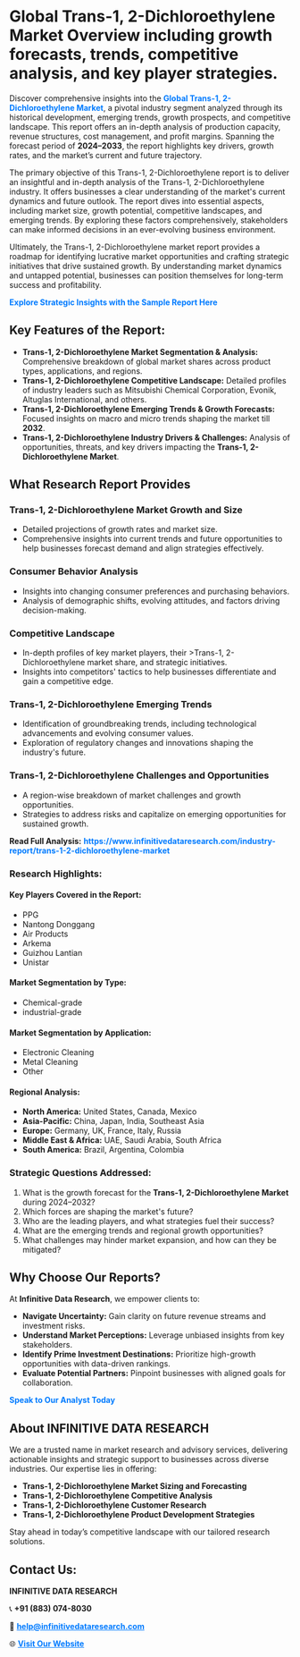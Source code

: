 <h1>Global Trans-1, 2-Dichloroethylene Market Overview including growth forecasts, trends, competitive analysis, and key player strategies.</h1>
<p>
Discover comprehensive insights into the 
<a href="https://www.infinitivedataresearch.com/industry-report/trans-1-2-dichloroethylene-market" rel="dofollow" style="color: #007BFF; text-decoration: none;"><strong>Global Trans-1, 2-Dichloroethylene Market</strong></a>, a pivotal industry segment analyzed through its historical development, emerging trends, growth prospects, and competitive landscape. This report offers an in-depth analysis of production capacity, revenue structures, cost management, and profit margins. Spanning the forecast period of <strong>2024–2033</strong>, the report highlights key drivers, growth rates, and the market’s current and future trajectory.
</p>
<p>
The primary objective of this Trans-1, 2-Dichloroethylene report is to deliver an insightful and in-depth analysis of the Trans-1, 2-Dichloroethylene industry. It offers businesses a clear understanding of the market's current dynamics and future outlook. The report dives into essential aspects, including market size, growth potential, competitive landscapes, and emerging trends. By exploring these factors comprehensively, stakeholders can make informed decisions in an ever-evolving business environment.
</p>
<p>
Ultimately, the Trans-1, 2-Dichloroethylene market report provides a roadmap for identifying lucrative market opportunities and crafting strategic initiatives that drive sustained growth. By understanding market dynamics and untapped potential, businesses can position themselves for long-term success and profitability.
</p>
<p>
<a href="https://www.infinitivedataresearch.com/request-sample/reportId=105820" style="color: #007BFF; text-decoration: none;"><strong>Explore Strategic Insights with the Sample Report Here</strong></a>
</p>

<h2>Key Features of the Report:</h2>
<ul>
<li><strong>Trans-1, 2-Dichloroethylene Market Segmentation & Analysis:</strong> Comprehensive breakdown of global market shares across product types, applications, and regions.</li>
<li><strong>Trans-1, 2-Dichloroethylene Competitive Landscape:</strong> Detailed profiles of industry leaders such as Mitsubishi Chemical Corporation, Evonik, Altuglas International, and others.</li>
<li><strong>Trans-1, 2-Dichloroethylene Emerging Trends & Growth Forecasts:</strong> Focused insights on macro and micro trends shaping the market till <strong>2032</strong>.</li>
<li><strong>Trans-1, 2-Dichloroethylene Industry Drivers & Challenges:</strong> Analysis of opportunities, threats, and key drivers impacting the <strong>Trans-1, 2-Dichloroethylene Market</strong>.</li>
</ul>

<h2>What Research Report Provides</h2>
<h3>Trans-1, 2-Dichloroethylene Market Growth and Size</h3>
<ul>
<li>Detailed projections of growth rates and market size.</li>
<li>Comprehensive insights into current trends and future opportunities to help businesses forecast demand and align strategies effectively.</li>
</ul>

<h3>Consumer Behavior Analysis</h3>
<ul>
<li>Insights into changing consumer preferences and purchasing behaviors.</li>
<li>Analysis of demographic shifts, evolving attitudes, and factors driving decision-making.</li>
</ul>

<h3>Competitive Landscape</h3>
<ul>
<li>In-depth profiles of key market players, their >Trans-1, 2-Dichloroethylene market share, and strategic initiatives.</li>
<li>Insights into competitors' tactics to help businesses differentiate and gain a competitive edge.</li>
</ul>

<h3>Trans-1, 2-Dichloroethylene Emerging Trends</h3>
<ul>
<li>Identification of groundbreaking trends, including technological advancements and evolving consumer values.</li>
<li>Exploration of regulatory changes and innovations shaping the industry's future.</li>
</ul>

<h3>Trans-1, 2-Dichloroethylene Challenges and Opportunities</h3>
<ul>
<li>A region-wise breakdown of market challenges and growth opportunities.</li>
<li>Strategies to address risks and capitalize on emerging opportunities for sustained growth.</li>
</ul>
<p><strong>Read Full Analysis:</strong> <a href="https://www.infinitivedataresearch.com/industry-report/trans-1-2-dichloroethylene-market" rel="dofollow" style="color: #007BFF; text-decoration: none;"><strong>https://www.infinitivedataresearch.com/industry-report/trans-1-2-dichloroethylene-market</strong></a></p>
<h3>Research Highlights:</h3>
<h4>Key Players Covered in the Report:</h4>
<ul><li>PPG</li><li>Nantong Donggang</li><li>Air Products</li><li>Arkema</li><li>Guizhou Lantian</li><li>Unistar</li></ul>
<h4>Market Segmentation by Type:</h4>
<ul><li>Chemical-grade</li><li>industrial-grade</li></ul>
<h4>Market Segmentation by Application:</h4>
<ul><li>Electronic Cleaning</li><li>Metal Cleaning</li><li>Other</li></ul>

<h4>Regional Analysis:</h4>
<ul>
<li><strong>North America:</strong> United States, Canada, Mexico</li>
<li><strong>Asia-Pacific:</strong> China, Japan, India, Southeast Asia</li>
<li><strong>Europe:</strong> Germany, UK, France, Italy, Russia</li>
<li><strong>Middle East & Africa:</strong> UAE, Saudi Arabia, South Africa</li>
<li><strong>South America:</strong> Brazil, Argentina, Colombia</li>
</ul>

<h3>Strategic Questions Addressed:</h3>
<ol>
<li>What is the growth forecast for the <strong>Trans-1, 2-Dichloroethylene Market</strong> during 2024–2032?</li>
<li>Which forces are shaping the market's future?</li>
<li>Who are the leading players, and what strategies fuel their success?</li>
<li>What are the emerging trends and regional growth opportunities?</li>
<li>What challenges may hinder market expansion, and how can they be mitigated?</li>
</ol>

<h2>Why Choose Our Reports?</h2>
<p>At <strong>Infinitive Data Research</strong>, we empower clients to:</p>
<ul>
<li><strong>Navigate Uncertainty:</strong> Gain clarity on future revenue streams and investment risks.</li>
<li><strong>Understand Market Perceptions:</strong> Leverage unbiased insights from key stakeholders.</li>
<li><strong>Identify Prime Investment Destinations:</strong> Prioritize high-growth opportunities with data-driven rankings.</li>
<li><strong>Evaluate Potential Partners:</strong> Pinpoint businesses with aligned goals for collaboration.</li>
</ul>
<p><a href="https://www.infinitivedataresearch.com/industry-report/trans-1-2-dichloroethylene-market" rel="dofollow" style="color: #007BFF; text-decoration: none;"><strong>Speak to Our Analyst Today</strong></a></p>

<h2>About INFINITIVE DATA RESEARCH</h2>
<p>We are a trusted name in market research and advisory services, delivering actionable insights and strategic support to businesses across diverse industries. Our expertise lies in offering:</p>
<ul>
<li><strong>Trans-1, 2-Dichloroethylene Market Sizing and Forecasting</strong></li>
<li><strong>Trans-1, 2-Dichloroethylene Competitive Analysis</strong></li>
<li><strong>Trans-1, 2-Dichloroethylene Customer Research</strong></li>
<li><strong>Trans-1, 2-Dichloroethylene Product Development Strategies</strong></li>
</ul>
<p>Stay ahead in today’s competitive landscape with our tailored research solutions.</p>

<h2>Contact Us:</h2>
<p><strong>INFINITIVE DATA RESEARCH</strong></p>
<p>📞 <strong>+91 (883) 074-8030</strong></p>
<p>📧 <strong><a href="mailto:help@infinitivedataresearch.com" style="color: #007BFF;">help@infinitivedataresearch.com</a></strong></p>
<p>🌐 <strong><a href="https://www.infinitivedataresearch.com" rel="dofollow" style="color: #007BFF;">Visit Our Website</a></strong></p>